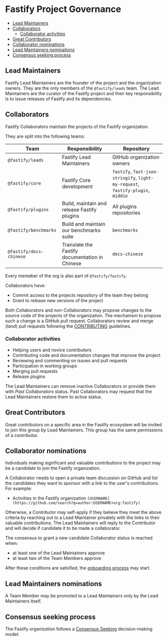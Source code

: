 # Fastify Project Governance

<!-- TOC -->

* [Lead Maintainers](#lead-maintainers)
* [Collaborators](#collaborators)
  * [Collaborator activities](#collaborator-activities)
* [Great Contributors](#great-contributors)
* [Collaborator nominations](#collaborator-maintainers-nominations)
* [Lead Maintainers nominations](#lead-maintainers-nominations)
* [Consensus seeking process](#consensus-seeking-process)

<!-- /TOC -->

## Lead Maintainers

Fastify Lead Maintainers are the founder of the project and the organization owners.
They are the only members of the `@fastify/leads` team.
The Lead Maintainers are the curator of the Fastify project and their key responsibility is to issue releases of Fastify and its dependencies.

## Collaborators

Fastify Collaborators maintain the projects of the Fastify organization.

They are split into the following teams:

|  Team | Responsibility  |  Repository |
|---|---|---|
| `@fastify/leads` | Fastify Lead Maintainers | GitHub organization owners |
| `@fastify/core`   |  Fastify Core development  |  `fastify`, `fast-json-stringify`, `light-my-request`, `fastify-plugin`, `middie` |
| `@fastify/plugins`   |  Build, maintain and release Fastify plugins  |  All plugins repositories |
| `@fastify/benchmarks`   |  Build and maintain our benchmarks suite  |  `benchmarks` |
| `@fastify/docs-chinese`   |  Translate the Fastify documentation in Chinese  |  `docs-chinese` |

Every memeber of the org is also part of `@fastify/fastify`.

Collaborators have:

* Commit access to the projects repository of the team they belong
 * Grant to release new versions of the project

Both Collaborators and non-Collaborators may propose changes to the source code
of the projects of the organization.
The mechanism to propose such a change is a GitHub pull request.
Collaborators review and merge (_land_) pull requests following the [CONTRIBUTING](CONTRIBUTING.md#rules) guidelines.

### Collaborator activities

* Helping users and novice contributors
* Contributing code and documentation changes that improve the project
* Reviewing and commenting on issues and pull requests
* Participation in working groups
* Merging pull requests
* Release plugins

The Lead Maintainers can remove inactive Collaborators or provide them with _Past Collaborators_
status. Past Collaborators may request that the Lead Maintainers restore them to active status.


## Great Contributors

Great contributors on a specific area in the Fastify ecosystem will be invited to join this group by Lead Maintainers.
This group has the same permissions of a contributor.

## Collaborator nominations

Individuals making significant and valuable contributions to the project may be a candidate to join the Fastify organization.

A Collaborator needs to open a private team discussion on GitHub and list the candidates
they want to sponsor with a link to the user's contributions. For example:

* Activities in the Fastify organization `[USERNAME](https://github.com/search?q=author:USERNAME+org:fastify)`

Otherwise, a Contributor may self-apply if they believe they meet the above criteria by reaching out
to a Lead Maintainer privately with the links to their valuable contributions.
The Lead Maintainers will reply to the Contributor and will decide if candidate it to be made a collaborator.

The consensus to grant a new candidate Collaborator status is reached when:

- at least one of the Lead Maintainers approve
- at least two of the Team Members approve

After these conditions are satisfied, the [onboarding process](#onboarding-collaborators) may start.


## Lead Maintainers nominations

A Team Member may be promoted to a Lead Maintainers only by the Lead Maintainers itself.


## Consensus seeking process

The Fastify organization follows a [Consensus Seeking][] decision-making model.

[Consensus Seeking]: https://en.wikipedia.org/wiki/Consensus-seeking_decision-making
